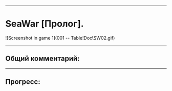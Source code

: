  
____ 
# SeaWar [Пролог].

![Screenshot in game 1](001 -- Table\!Doc\SW02.gif)

____ 
## Общий комментарий:


____ 
## Прогресс:

        


